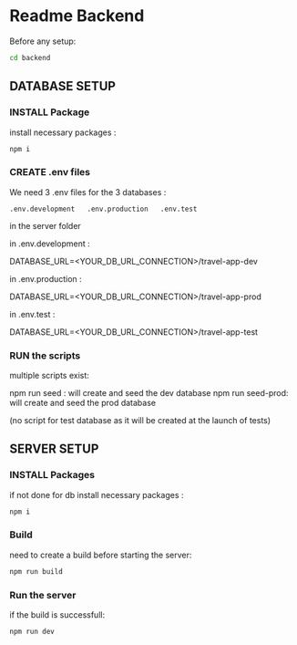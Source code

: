 # Readme Backend

Before any setup:

```bash
cd backend
```

## DATABASE SETUP

### INSTALL Package

install necessary packages :

```bash
npm i
```

### CREATE .env files

We need 3 .env files for the 3 databases :

`.env.development  
.env.production  
.env.test`

in the server folder

in .env.development :

DATABASE_URL=<YOUR_DB_URL_CONNECTION>/travel-app-dev

in .env.production :

DATABASE_URL=<YOUR_DB_URL_CONNECTION>/travel-app-prod

in .env.test :

DATABASE_URL=<YOUR_DB_URL_CONNECTION>/travel-app-test

### RUN the scripts

multiple scripts exist:

npm run seed : will create and seed the dev database
npm run seed-prod: will create and seed the prod database

(no script for test database as it will be created at the launch of tests)

## SERVER SETUP

### INSTALL Packages

if not done for db install necessary packages :

```bash
npm i
```

### Build

need to create a build before starting the server:

```bash
npm run build
```

### Run the server

if the build is successfull:

```bash
npm run dev
```
